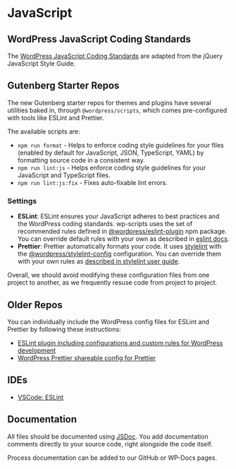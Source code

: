 # JavaScript

## WordPress JavaScript Coding Standards

The [WordPress JavaScript Coding Standards](https://developer.wordpress.org/coding-standards/wordpress-coding-standards/javascript/) are adapted from the jQuery JavaScript Style Guide.

## Gutenberg Starter Repos

The new Gutenberg starter repos for themes and plugins have several utilities baked in, through `@wordpress/scripts`, which comes pre-configured with tools like ESLint and Prettier.

The available scripts are:

- `npm run format` - Helps to enforce coding style guidelines for your files (enabled by default for JavaScript, JSON, TypeScript, YAML) by formatting source code in a consistent way.
- `npm run lint:js` - Helps enforce coding style guidelines for your JavaScript and TypeScript files.
- `npm run lint:js:fix` - Fixes auto-fixable lint errors.

### Settings

- **ESLint**: ESLint ensures your JavaScript adheres to best practices and the WordPress coding standards. wp-scripts uses the set of recommended rules defined in [@wordpress/eslint-plugin](https://www.npmjs.com/package/@wordpress/eslint-plugin) npm package. You can override default rules with your own as described in [eslint docs](https://eslint.org/docs/latest/use/configure/configuration-files).
- **Prettier**: Prettier automatically formats your code. It uses [stylelint](https://github.com/stylelint/stylelint) with the [@wordpress/stylelint-config](https://www.npmjs.com/package/@wordpress/stylelint-config) configuration. You can override them with your own rules as [described in stylelint user guide](https://stylelint.io/user-guide/configure/).

Overall, we should avoid modifying these configuration files from one project to another, as we frequently resuse code from project to project.

## Older Repos

You can individually include the WordPress config files for ESLint and Prettier by following these instructions:

- [ESLint plugin including configurations and custom rules for WordPress development](https://developer.wordpress.org/block-editor/reference-guides/packages/packages-eslint-plugin/)
- [WordPress Prettier shareable config for Prettier](https://developer.wordpress.org/block-editor/reference-guides/packages/packages-prettier-config/)

## IDEs

- [VSCode: ESLint](https://marketplace.visualstudio.com/items?itemName=dbaeumer.vscode-eslint)

## Documentation
All files should be documented using [JSDoc](https://jsdoc.app/about-getting-started). You add documentation comments directly to your source code, right alongside the code itself.

Process documentation can be added to our GitHub or WP-Docs pages.
